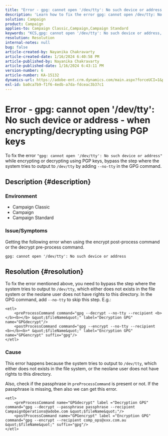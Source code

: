 ```yaml
---
title: "Error - gpg: cannot open '/dev/tty': No such device or address - when encrypting/decrypting using PGP keys"
description: 'Learn how to fix the error gpg: cannot open /dev/tty: No such device or address. Bypass the step where system tries to output to /dev/tty.'
solution: Campaign
product: Campaign
applies-to: Campaign Classic,Campaign,Campaign Standard
keywords: "KCS,gpg: cannot open '/dev/tty': No such device or address, encrypt post-process command, decrypt pre-process command"
resolution: Resolution
internal-notes: null
bug: false
article-created-by: Nayanika Chakravarty
article-created-date: 1/16/2024 6:40:58 PM
article-published-by: Nayanika Chakravarty
article-published-date: 1/16/2024 6:43:11 PM
version-number: 6
article-number: KA-15132
dynamics-url: https://adobe-ent.crm.dynamics.com/main.aspx?forceUCI=1&pagetype=entityrecord&etn=knowledgearticle&id=3fdbbbc8-9eb4-ee11-a569-6045bd006a22
exl-id: ba0ca7b9-f1f6-4edb-a7da-fdceac3b37c1
---
```

# Error - gpg: cannot open '/dev/tty': No such device or address - when encrypting/decrypting using PGP keys


To fix the error `"gpg: cannot open '/dev/tty': No such device or address"` while encrypting or decrypting using PGP keys, bypass the step where the system tries to output to `/dev/tty` by adding `--no-tty`  in the GPG command.

## Description {#description}


### <b>Environment</b>

- Campaign Classic
- Campaign
- Campaign Standard




### <b>Issue/Symptoms</b>

Getting the following error when using the encrypt post-process command or the decrypt pre-process command.


```
gpg: cannot open '/dev/tty': No such device or address
```





## Resolution {#resolution}


To fix the error mentioned above, you need to bypass the step where the system tries to output to `/dev/tty`, which either does not exists in the file system or the neolane user does not have rights to this directory. In the GPG command, add `--no-tty` to skip this step. E.g.:


```
<etl>
    <preProcessCommand command="gpg --decrypt --no-tty --recipient <b></b><b></b> &quot;$fileName&quot;" label="Decryption GPG" name="GPGdecrypt"/>
    <postProcessCommand command="gpg --encrypt --no-tty --recipient <b></b><b>* &quot;$fileName&quot;" label="Encryption GPG" name="GPGencrypt" suffix="gpg"/>
</etl>
```


### Cause

This error happens because the system tries to output to `/dev/tty`, which either does not exists in the file system, or the neolane user does not have rights to this directory.

Also, check if the passphrase in `preProcessCommand` is present or not. If the passphrase is missing, then also we can get this error.


```
<etl>
    <preProcessCommand name="GPGdecrypt" label ="Decryption GPG" command="gpg --decrypt --passphrase passphrase --recipient CampaignOperations@adobe.com &quot;$fileName&quot;"/>
    <postProcessCommand name="GPGencrypt" label ="Encryption GPG" command="gpg --encrypt --recipient comp_ops@xxx.com.au &quot;$fileName&quot;" suffix="gpg"/>
</etl>
```
